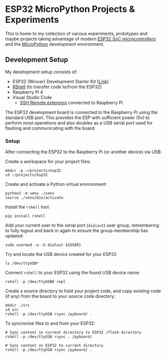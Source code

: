 # ESP32 MicroPython Projects & Experiments

This is home to my collection of various experiments, prototypes and maybe projects taking advantage of modern [ESP32 SoC microcontrollers](https://en.wikipedia.org/wiki/ESP32) and the [MicroPython](https://micropython.org/) development environment.

## Development Setup

My development setup consists of:

* ESP32 (Wrover) Development Starter Kit [(Link)](https://www.amazon.co.uk/gp/product/B09BC1N9LL/)
* [RShell](https://github.com/dhylands/rshell) (to transfer code to/from the ESP32)
* Raspberry Pi 4
* Visual Studio Code
  * [SSH Remote extension](https://code.visualstudio.com/docs/remote/ssh) connected to Raspberry Pi

The ESP32 development board is connected to the Raspberry Pi using the standard USB port. This provides the ESP with sufficient power (5v) to perform most operations and also doubles as a USB serial port used for flashing and communicating with the board.

### Setup

After connecting the ESP32 to the Raspberry Pi (or another device) via USB:

Create a workspace for your project files:

    mkdir -p ~/projects/esp32
    cd ~/projects/esp32

Create and activate a Python virtual environment:

    python3 -m venv ./venv
    source ./venv/bin/activate

Install the `rshell` tool:

    pip install rshell

Add your current user to the serial port (`dialout`) user group, remembering to fully logout and back in again to ensure the group membership has updated:

    sudo usermod -a -G dialout ${USER}

Try and locate the USB device created for your ESP32

    ls /dev/ttyUSB*

Connect `rshell` to your ESP32 using the found USB device name:

    rshell -p /dev/ttyUSB0 repl

Create a source directory to hold your project code, and copy existing code (if any) from the board to your source code directory:

    mkdir ./src
    cd src
    rshell -p /dev/ttyUSB rsync /pyboard/ .

To syncronise files to and from your ESP32:

    # Sync content in current directory to ESP32 /flash directory
    rshell -p /dev/ttyUSB rsync . /pyboard/
    
    # Sync content on ESP32 to current directory
    rshell -p /dev/ttyUSB rsync /pyboard/ .
